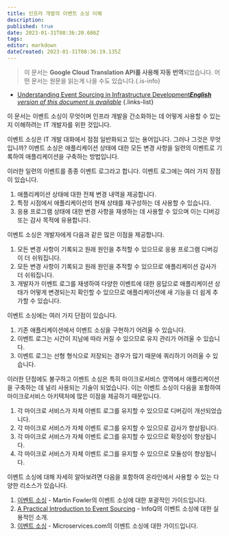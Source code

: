```yaml
---
title: 인프라 개발의 이벤트 소싱 이해
description: 
published: true
date: 2023-01-31T08:36:20.686Z
tags: 
editor: markdown
dateCreated: 2023-01-31T08:36:19.135Z
---
```


> 이 문서는 **Google Cloud Translation API를 사용해 자동 번역**되었습니다.
어떤 문서는 원문을 읽는게 나을 수도 있습니다.{.is-info}

- [Understanding Event Sourcing in Infrastructure Development***English** version of this document is available*](/en/Knowledge-base/Backend/understanding-event-sourcing-in-infrastructure-development)
{.links-list}


이 문서는 이벤트 소싱이 무엇이며 인프라 개발을 간소화하는 데 어떻게 사용할 수 있는지 이해하려는 IT 개발자를 위한 것입니다.



이벤트 소싱은 IT 개발 대화에서 점점 일반화되고 있는 용어입니다. 그러나 그것은 무엇입니까? 이벤트 소싱은 애플리케이션 상태에 대한 모든 변경 사항을 일련의 이벤트로 기록하여 애플리케이션을 구축하는 방법입니다.

이러한 일련의 이벤트를 종종 이벤트 로그라고 합니다. 이벤트 로그에는 여러 가지 장점이 있습니다.

1. 애플리케이션 상태에 대한 전체 변경 내역을 제공합니다.
2. 특정 시점에서 애플리케이션의 현재 상태를 재구성하는 데 사용할 수 있습니다.
3. 응용 프로그램 상태에 대한 변경 사항을 재생하는 데 사용할 수 있으며 이는 디버깅 또는 감사 목적에 유용합니다.

이벤트 소싱은 개발자에게 다음과 같은 많은 이점을 제공합니다.

1. 모든 변경 사항이 기록되고 원래 원인을 추적할 수 있으므로 응용 프로그램 디버깅이 더 쉬워집니다.
2. 모든 변경 사항이 기록되고 원래 원인을 추적할 수 있으므로 애플리케이션 감사가 더 쉬워집니다.
3. 개발자가 이벤트 로그를 재생하여 다양한 이벤트에 대한 응답으로 애플리케이션 상태가 어떻게 변경되는지 확인할 수 있으므로 애플리케이션에 새 기능을 더 쉽게 추가할 수 있습니다.

이벤트 소싱에는 여러 가지 단점이 있습니다.

1. 기존 애플리케이션에서 이벤트 소싱을 구현하기 어려울 수 있습니다.
2. 이벤트 로그는 시간이 지남에 따라 커질 수 있으므로 유지 관리가 어려울 수 있습니다.
3. 이벤트 로그는 선형 형식으로 저장되는 경우가 많기 때문에 쿼리하기 어려울 수 있습니다.

이러한 단점에도 불구하고 이벤트 소싱은 특히 마이크로서비스 영역에서 애플리케이션을 구축하는 데 널리 사용되는 기술이 되었습니다. 이는 이벤트 소싱이 다음을 포함하여 마이크로서비스 아키텍처에 많은 이점을 제공하기 때문입니다.

1. 각 마이크로 서비스가 자체 이벤트 로그를 유지할 수 있으므로 디버깅이 개선되었습니다.
2. 각 마이크로 서비스가 자체 이벤트 로그를 유지할 수 있으므로 감사가 향상됩니다.
3. 각 마이크로 서비스가 자체 이벤트 로그를 유지할 수 있으므로 확장성이 향상됩니다.
4. 각 마이크로 서비스가 자체 이벤트 로그를 유지할 수 있으므로 모듈성이 향상됩니다.

이벤트 소싱에 대해 자세히 알아보려면 다음을 포함하여 온라인에서 사용할 수 있는 다양한 리소스가 있습니다.

1. [이벤트 소싱](https://martinfowler.com/eaaDev/EventSourcing.html) - Martin Fowler의 이벤트 소싱에 대한 포괄적인 가이드입니다.
2. [A Practical Introduction to Event Sourcing](https://www.infoq.com/articles/introduction-to-event-sourcing) - InfoQ의 이벤트 소싱에 대한 실용적인 소개.
3. [이벤트 소싱](https://www.microservices.com/articles/event-sourcing/) - Microservices.com의 이벤트 소싱에 대한 가이드입니다.